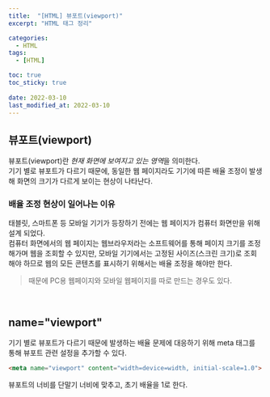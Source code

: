 ```yaml
---
title:  "[HTML] 뷰포트(viewport)"
excerpt: "HTML 태그 정리"

categories:
  - HTML
tags:
  - [HTML]

toc: true
toc_sticky: true
 
date: 2022-03-10
last_modified_at: 2022-03-10
---
```


## 뷰포트(viewport)
뷰포트(viewport)란 <em>현재 화면에 보여지고 있는 영역</em>을 의미한다.<br>
기기 별로 뷰포트가 다르기 때문에, 동일한 웹 페이지라도 기기에 따른 배율 조정이 발생해 화면의 크기가 다르게 보이는 현상이 나타난다.
<br>

### 배율 조정 현상이 일어나는 이유
태블릿, 스마트폰 등 모바일 기기가 등장하기 전에는 웹 페이지가 컴퓨터 화면만을 위해 설계 되었다.<br>
컴퓨터 화면에서의 웹 페이지는 웹브라우저라는 소프트웨어를 통해 페이지 크기를 조정해가며 웹을 조회할 수 있지만, 모바일 기기에서는 고정된 사이즈(스크린 크기)로 조회해야 하므로 웹의 모든 콘텐츠를 표시하기 위해서는 배율 조정을 해야만 한다.

> 때문에 PC용 웹페이지와 모바일 웹페이지를 따로 만드는 경우도 있다.

<br>

## name="viewport"
기기 별로 뷰포트가 다르기 때문에 발생하는 배율 문제에 대응하기 위해 meta 태그를 통해 뷰포트 관련 설정을 추가할 수 있다.

```html
<meta name="viewport" content="width=device=width, initial-scale=1.0">
```

뷰포트의 너비를 단말기 너비에 맞추고, 초기 배율을 1로 한다.
<br>